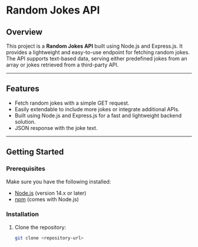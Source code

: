 # Random Jokes API

## Overview
This project is a **Random Jokes API** built using Node.js and Express.js. It provides a lightweight and easy-to-use endpoint for fetching random jokes. The API supports text-based data, serving either predefined jokes from an array or jokes retrieved from a third-party API.

---

## Features
- Fetch random jokes with a simple GET request.
- Easily extendable to include more jokes or integrate additional APIs.
- Built using Node.js and Express.js for a fast and lightweight backend solution.
- JSON response with the joke text.

---

## Getting Started

### Prerequisites
Make sure you have the following installed:
- [Node.js](https://nodejs.org) (version 14.x or later)
- [npm](https://www.npmjs.com/) (comes with Node.js)

### Installation
1. Clone the repository:
   ```bash
   git clone <repository-url>
